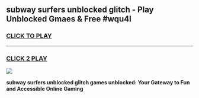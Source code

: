 
## subway surfers unblocked glitch - Play Unblocked Gmaes & Free #wqu4l
<h3>
<a href="https://news.freeplayer.one?title=subway_surfers_unblocked_glitch&ref=24F">CLICK TO PLAY</a></h3>
<hr>

<h3>
<a href="https://news.freeplayer.one?title=subway_surfers_unblocked_glitch&ref=24F">CLICK 2 PLAY</a>
  
</h3>

<a href="https://news.freeplayer.one?title=subway_surfers_unblocked_glitch&ref=24F/"><img src="https://clearcache.store/games.png"></a>


**subway surfers unblocked glitch games unblocked: Your Gateway to Fun and Accessible Online Gaming**
